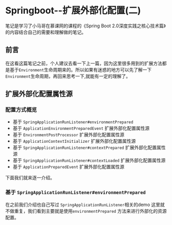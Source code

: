 # Springboot--扩展外部化配置(二)

   笔记是学习了小马哥在慕课网的课程的《Spring Boot 2.0深度实践之核心技术篇》的内容结合自己的需要和理解做的笔记。

## 前言

  在这看这篇笔记之前，个人建议去看一下上一篇，因为这里很多用到的扩展方法都是基于`Environment`生命周期来的。所以如果有迷惑的地方可以先了解一下`Environment`生命周期，再回来思考一下,就能有一定的理解了。

## 扩展外部化配置属性源

### 配置方式概览

- 基于 `SpringApplicationRunListener#environmentPrepared`
- 基于 `ApplicationEnvironmentPreparedEvent` 扩展外部化配置属性源
- 基于 `EnvironmentPostProcessor` 扩展外部化配置属性源
- 基于 `ApplicationContextInitializer` 扩展外部化配置属性源
- 基于 `SpringApplicationRunListener#contextPrepared` 扩展外部化配置属性源
- 基于 `SpringApplicationRunListener#contextLoaded` 扩展外部化配置属性源
- 基于 `ApplicationPreparedEvent` 扩展外部化配置属性源



下面我们就来逐一介绍。



### 基于 `SpringApplicationRunListener#environmentPrepared`

在之前我们介绍也自己写过 `SpringApplicationRunListener`相关的demo 这里就不做重复，我们看到主要就是使用`environmentPrepared` 方法来进行外部化的资源配置。



